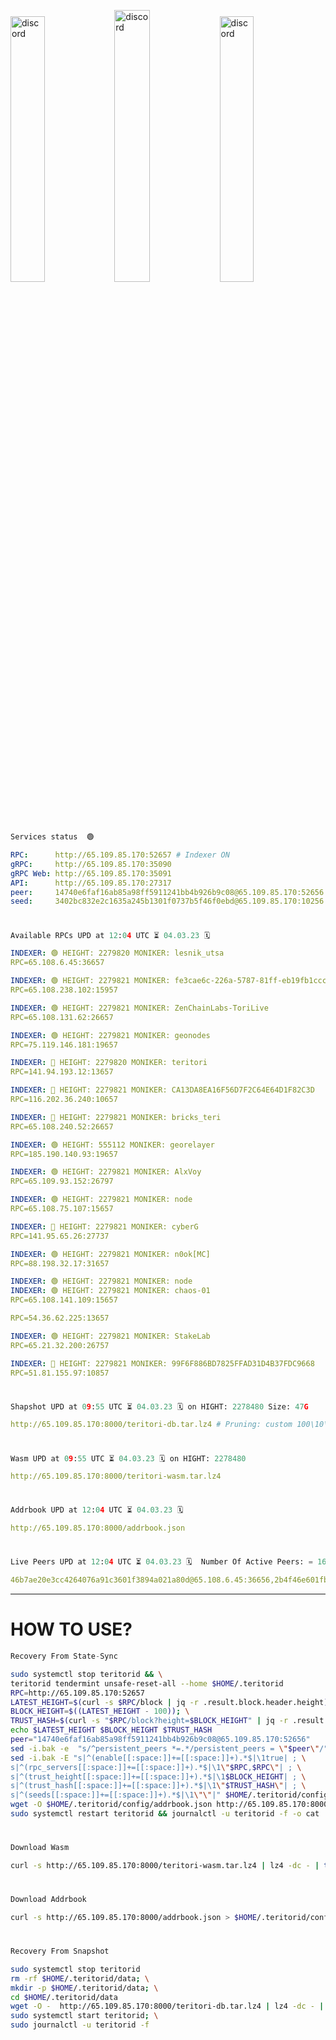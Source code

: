 [<img src='https://user-images.githubusercontent.com/83868103/215836529-812ac1b8-029f-4f5d-bb72-8539c308b0f4.png' alt='discord'  width='33%'>](https://github.com/romanv1812/Teritori/blob/main/data/mainnet_guide.md)[<img src='https://user-images.githubusercontent.com/83868103/215836572-1ace2f52-bfa5-452a-a9bd-1382169bc8f2.png' alt='discord'  width='33.39%'>](https://restake.app/teritori/torivaloper1qy38xmcrnht0kt5c5fryvl8llrpdwer6atxj5u/stake)[<img src='https://user-images.githubusercontent.com/83868103/215836599-cb1990d2-2e43-4fc2-898a-c373bcb64677.png' alt='discord'  width='33%'>](https://restake.app/teritori/torivaloper1qy38xmcrnht0kt5c5fryvl8llrpdwer6atxj5u/stake)
```python
Services status  🟢
```
```YAML
RPC:      http://65.109.85.170:52657 # Indexer ON
gRPC:     http://65.109.85.170:35090
gRPC Web: http://65.109.85.170:35091
API:      http://65.109.85.170:27317
peer:     14740e6faf16ab85a98ff5911241bb4b926b9c08@65.109.85.170:52656
seed:     3402bc832e2c1635a245b1301f0737b5f46f0ebd@65.109.85.170:10256
```
#
```python
Available RPCs UPD at 12:04 UTC ⏳ 04.03.23 🗓️ 
```
```YAML
INDEXER: 🟢 HEIGHT: 2279820 MONIKER: lesnik_utsa
RPC=65.108.6.45:36657

INDEXER: 🟢 HEIGHT: 2279821 MONIKER: fe3cae6c-226a-5787-81ff-eb19fb1cccce
RPC=65.108.238.102:15957

INDEXER: 🟢 HEIGHT: 2279821 MONIKER: ZenChainLabs-ToriLive
RPC=65.108.131.62:26657

INDEXER: 🟢 HEIGHT: 2279821 MONIKER: geonodes
RPC=75.119.146.181:19657

INDEXER: 🔴 HEIGHT: 2279820 MONIKER: teritori
RPC=141.94.193.12:13657

INDEXER: 🔴 HEIGHT: 2279821 MONIKER: CA13DA8EA16F56D7F2C64E64D1F82C3D
RPC=116.202.36.240:10657

INDEXER: 🔴 HEIGHT: 2279821 MONIKER: bricks_teri
RPC=65.108.240.52:26657

INDEXER: 🟢 HEIGHT: 555112 MONIKER: georelayer
RPC=185.190.140.93:19657

INDEXER: 🟢 HEIGHT: 2279821 MONIKER: AlxVoy
RPC=65.109.93.152:26797

INDEXER: 🟢 HEIGHT: 2279821 MONIKER: node
RPC=65.108.75.107:15657

INDEXER: 🔴 HEIGHT: 2279821 MONIKER: cyberG
RPC=141.95.65.26:27737

INDEXER: 🟢 HEIGHT: 2279821 MONIKER: n0ok[MC]
RPC=88.198.32.17:31657

INDEXER: 🟢 HEIGHT: 2279821 MONIKER: node
INDEXER: 🟢 HEIGHT: 2279821 MONIKER: chaos-01
RPC=65.108.141.109:15657

RPC=54.36.62.225:13657

INDEXER: 🟢 HEIGHT: 2279821 MONIKER: StakeLab
RPC=65.21.32.200:26757

INDEXER: 🔴 HEIGHT: 2279821 MONIKER: 99F6F886BD7825FFAD31D4B37FDC9668
RPC=51.81.155.97:10857

```
#
```python
Shapshot UPD at 09:55 UTC ⏳ 04.03.23 🗓️ on HIGHT: 2278480 Size: 47G
```
```YAML
http://65.109.85.170:8000/teritori-db.tar.lz4 # Pruning: custom 100\10\100 Indexer kv
```
#
```python
Wasm UPD at 09:55 UTC ⏳ 04.03.23 🗓️ on HIGHT: 2278480
```
```YAML
http://65.109.85.170:8000/teritori-wasm.tar.lz4
```
#
```python
Addrbook UPD at 12:04 UTC ⏳ 04.03.23 🗓️ 
```
```YAML
http://65.109.85.170:8000/addrbook.json
```
#
```python
Live Peers UPD at 12:04 UTC ⏳ 04.03.23 🗓️  Number Of Active Peers: = 16
```
```YAML
46b7ae20e3cc4264076a91c3601f3894a021a80d@65.108.6.45:36656,2b4f46e601fb4ede2a0c98976337e3afdaa50dac@65.108.238.102:15956,8e9624292123624e4eddc3f43189f08a0424127e@65.108.131.62:26656,16f90d350de14a596ebdc683ce5e703c14e40bb3@75.119.146.181:19656,317d9a102d4a04337c65571c18df0e98269dce87@141.94.193.12:13656,d40face481bc00a617d9a29c39be412a776e28c2@116.202.36.240:10656,a57b53a46e6f473b42a6db6e0c0f216b1611efcb@65.108.240.52:26656,8a34095a1b88208ae02e2d6fe3bd0dd92aa2d404@185.190.140.93:19656,6ef7a8bc7a3cc0856594f12570e8f2282a099dcf@65.109.93.152:26796,4cef2b81f82420434c6ce0dc43ca04ad18ef773f@65.108.75.107:15656,e3b906fefa58783395fcf72086c698707908a558@141.95.65.26:27736,e3374c3d25a36f06662fa150043e5e6529d11570@88.198.32.17:31656,5cabaab828aea4bcc60e20c5a87b469c43023557@65.108.141.109:15656,10a19941e819a9a89873398b1d52794929d245a0@54.36.62.225:13656,a06fbbb9ace823ae28a696a91daa2d0644653c28@65.21.32.200:26756,3bd3a20d7c8a26a20927289a7a6bffecf71de53e@51.81.155.97:10856
```
---
# HOW TO USE?
```python
Recovery From State-Sync
```
```bash
sudo systemctl stop teritorid && \
teritorid tendermint unsafe-reset-all --home $HOME/.teritorid
RPC=http://65.109.85.170:52657
LATEST_HEIGHT=$(curl -s $RPC/block | jq -r .result.block.header.height); \
BLOCK_HEIGHT=$((LATEST_HEIGHT - 100)); \
TRUST_HASH=$(curl -s "$RPC/block?height=$BLOCK_HEIGHT" | jq -r .result.block_id.hash)
echo $LATEST_HEIGHT $BLOCK_HEIGHT $TRUST_HASH
peer="14740e6faf16ab85a98ff5911241bb4b926b9c08@65.109.85.170:52656"
sed -i.bak -e  "s/^persistent_peers *=.*/persistent_peers = \"$peer\"/" $HOME/.teritorid/config/config.toml
sed -i.bak -E "s|^(enable[[:space:]]+=[[:space:]]+).*$|\1true| ; \
s|^(rpc_servers[[:space:]]+=[[:space:]]+).*$|\1\"$RPC,$RPC\"| ; \
s|^(trust_height[[:space:]]+=[[:space:]]+).*$|\1$BLOCK_HEIGHT| ; \
s|^(trust_hash[[:space:]]+=[[:space:]]+).*$|\1\"$TRUST_HASH\"| ; \
s|^(seeds[[:space:]]+=[[:space:]]+).*$|\1\"\"|" $HOME/.teritorid/config/config.toml
wget -O $HOME/.teritorid/config/addrbook.json http://65.109.85.170:8000/addrbook.json
sudo systemctl restart teritorid && journalctl -u teritorid -f -o cat
```
#
```python
Download Wasm
```
```bash
curl -s http://65.109.85.170:8000/teritori-wasm.tar.lz4 | lz4 -dc - | tar -xf - -C $HOME/.teritorid/data
```
#
```python
Download Addrbook
```
```bash
curl -s http://65.109.85.170:8000/addrbook.json > $HOME/.teritorid/config/addrbook.json
```
#
```python
Recovery From Snapshot
```
```bash
sudo systemctl stop teritorid
rm -rf $HOME/.teritorid/data; \
mkdir -p $HOME/.teritorid/data; \
cd $HOME/.teritorid/data
wget -O -  http://65.109.85.170:8000/teritori-db.tar.lz4 | lz4 -dc - | tar -xf - -C $HOME/.teritorid
sudo systemctl start teritorid; \
sudo journalctl -u teritorid -f
```
